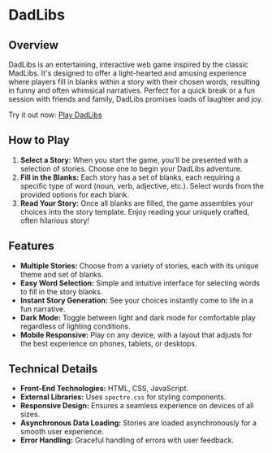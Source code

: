 # DadLibs

## Overview

DadLibs is an entertaining, interactive web game inspired by the classic MadLibs. It's designed to offer a light-hearted and amusing experience where players fill in blanks within a story with their chosen words, resulting in funny and often whimsical narratives. Perfect for a quick break or a fun session with friends and family, DadLibs promises loads of laughter and joy.

Try it out now: [Play DadLibs](https://dadlibs.vercel.app/)

## How to Play

1. **Select a Story:** When you start the game, you'll be presented with a selection of stories. Choose one to begin your DadLibs adventure.
2. **Fill in the Blanks:** Each story has a set of blanks, each requiring a specific type of word (noun, verb, adjective, etc.). Select words from the provided options for each blank.
3. **Read Your Story:** Once all blanks are filled, the game assembles your choices into the story template. Enjoy reading your uniquely crafted, often hilarious story!

## Features

- **Multiple Stories:** Choose from a variety of stories, each with its unique theme and set of blanks.
- **Easy Word Selection:** Simple and intuitive interface for selecting words to fill in the story blanks.
- **Instant Story Generation:** See your choices instantly come to life in a fun narrative.
- **Dark Mode:** Toggle between light and dark mode for comfortable play regardless of lighting conditions.
- **Mobile Responsive:** Play on any device, with a layout that adjusts for the best experience on phones, tablets, or desktops.

## Technical Details

- **Front-End Technologies:** HTML, CSS, JavaScript.
- **External Libraries:** Uses `spectre.css` for styling components.
- **Responsive Design:** Ensures a seamless experience on devices of all sizes.
- **Asynchronous Data Loading:** Stories are loaded asynchronously for a smooth user experience.
- **Error Handling:** Graceful handling of errors with user feedback.

